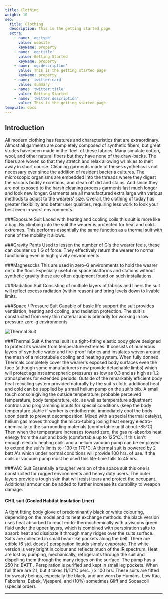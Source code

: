 ```yaml
---
title: Clothing
weight: 10
seo:
  title: Clothing
  description: This is the getting started page
  extra:
    - name: 'og:type'
      value: website
      keyName: property
    - name: 'og:title'
      value: Getting Started
      keyName: property
    - name: 'og:description'
      value: This is the getting started page
      keyName: property
    - name: 'twitter:card'
      value: summary
    - name: 'twitter:title'
      value: Getting Started
    - name: 'twitter:description'
      value: This is the getting started page
template: docs
---
```


## Introduction
All modern clothing has features and characteristics that are extraordinary. Almost all garments are completely composed  of synthetic fibers, but great strides have been made in the 'feel' of these fabrics. Many simulate cotton, wool, and  other natural fibers but they have none of the draw-backs. The fibers are woven so that they stretch and relax allowing  wrinkles to melt away in short course. Cleaning garments made of theses synthetics is not necessary ever since the  addition of resident bacteria cultures. The microscopic organisms are embedded into the threads where they digest the  various bodily excretions, and clean off dirt and stains. And since they are not exposed to the harsh cleaning process  garments last much longer and look new longer. Garments are all manufactured extra large with various methods to adjust  to the wearers' size. Overall, the clothing of today has greater flexibility and better user qualities, requiring less  work to look your best even in worst environments.

###Exposure Suit
Laced with heating and cooling coils this suit is more like a bag. By climbing into the suit the wearer is protected  for heat and cold extremes. This performs essentially the same function as a thermal suit with none of the mobility it  allows.  

###Gravity Pants
Used to lessen the number of G's the wearer feels, these can counter up 1 G of force. They effectively return the wearer to normal functioning even in high gravity environments.

###Magnesocks
This are used in zero-G environments to hold the wearer on to the floor. Especially useful on space platforms and stations without synthetic gravity these are often equipment found on such installations.

###Radiation Suit
Consisting of multiple layers of fabrics and liners the suit will reflect excess radiation (within reason) and bring levels down to livable limits.

###Space / Pressure Suit
Capable of basic life support the suit provides ventilation, heating and cooling, and radiation protection. The suit is constructed from very thin material and is primarily for working in low pressure zero-g environments

![Thermal Suit](/images/Tech-ThermalSuit.jpg)</p>

###Thermal Suit
A thermal suit is a tight-fitting elastic body glove designed to protect its wearer from temperature extremes. It consists of numerous layers of synthetic water and fire-proof fabrics and insulates woven around the mesh of a microtubule cooling and heating system. When fully donned Thermals  completely cover the wearer's exposed body surfaces even the face (although some manufacturers now provide detachable limbs) which will protect against
atmospheric pressures as low as 0.3 and as high as 1.2 atmospheres for extended periods. Outside of the remarkably efficient body heat recycling system provided naturally by the suit's cloth, additional heat and cold can be supplied by a small helium pump on the suit's bib. A small touch console giving the outside temperature, probable perceived temperature, body temperature, etc. as well as temperature adjustment controls and programming inputs for special conditions (keep the body temperature stable if worker is endothermic, immediately cool the body upon death to prevent decomposition. Mixed with a special thermal catalyst, helium gas moves through the micro-tubing losing heat energy electro-chemically to the surrounding materials (comfortable until about -85°C). Then when the temperature increases toward zero, the gas re-absorbs heat energy from the suit and body (comfortable up to 125°C). If this isn't enough electric heating coils and a helium vacuum pump can be employed to extend the suit's limits to -130 to 170°C. A thermal suit is powered by 2 batt A's which under normal conditions will provide 100 hrs. of use. If the coils or vacuum pump must be used this life-time falls to 45
hrs.   

###VAC Suit
Essentially a tougher version of the space suit this one is constructed for rugged environments and heavy duty users. The outer layers provide a tough skin that will resist tears and protect the occupant. Additional armour can be added to further increase its durability to weapon damage.

#### CHIL suit (Cooled Habitat Insulation Liner)
A tight fitting body glove of predominantly black or white colouring, depending on the model and its heat exchange methods. the black version uses heat absorbed to react endo-thermochemically with a viscous green fluid under the upper layers, which is combined with perspiration salts to absorb heat and dissipate it through many ridges over the suits surface. Salts are collected in small bead-like pockets along the belt. There are edible (6 std. doses ) perspiration liquids simply evaporate. The white version is very bright in colour and reflects much of the IR spectrum. Heat are lost by pumping, mechanically, refrigerants through the suit and dispelling them through the many ridges on the surface. The pump has a 250 hr. BATT . Perspiration is purified and kept in small leg pockets. When full there are 2 l, but it takes (1/10℃  perc. ) x 100 hrs. These suits are fitted for sweaty beings, especially the black, and are worn by Humans, Low Kaa, Faborians, Eebek, Vjesperé, and (10%) sometimes Gliff and Sooaacoil (special order).


***
